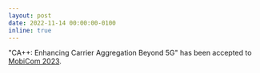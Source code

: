 ```yaml
---
layout: post
date: 2022-11-14 00:00:00-0100
inline: true
---
```


"CA++: Enhancing Carrier Aggregation Beyond 5G" has been accepted to [MobiCom 2023](https://sigmobile.org/mobicom/2023/).